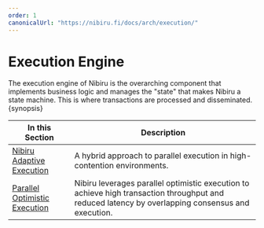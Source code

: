 ```yaml
---
order: 1
canonicalUrl: "https://nibiru.fi/docs/arch/execution/"
---
```


<!-- NOTE: This is page can be removed after the canonical gracefully grabs the index -->

# Execution Engine

The execution engine of Nibiru is the overarching component that implements
business logic and manages the "state" that makes Nibiru a state machine. This is
where transactions are processed and disseminated. {synopsis}

| In this Section | Description |
| --- | --- |
| [Nibiru Adaptive Execution](./execution/adaptive-execution.md) | A hybrid approach to parallel execution in high-contention environments. |
| [Parallel Optimistic Execution](./execution/parallel-optimistic.md) | Nibiru leverages parallel optimistic execution to achieve high transaction throughput and reduced latency by overlapping consensus and execution. |
